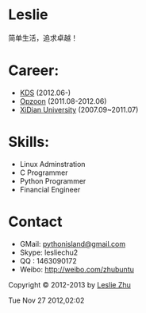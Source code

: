 Leslie
========

简单生活，追求卓越！

Career:
=======


* [KDS](http://www.knowledgedecisionservices.com/kds/home/home.jsp "KDS") (2012.06-)
* [Opzoon](http://www.opzoon.com/ "Opzoon") (2011.08-2012.06)  
* [XiDian University](http://www.xidian.edu.cn/ "XiDian") (2007.09~2011.07)




Skills:
=======

* Linux Adminstration
* C Programmer
* Python Programmer
* Financial Engineer


Contact
=======

* GMail: pythonisland@gmail.com
* Skype: lesliechu2
* QQ   : 1463090172
* Weibo: http://weibo.com/zhubuntu


Copyright © 2012-2013 by [Leslie Zhu](http://lesliezhu.github.com/Leslie/)

Tue Nov 27 2012,02:02



